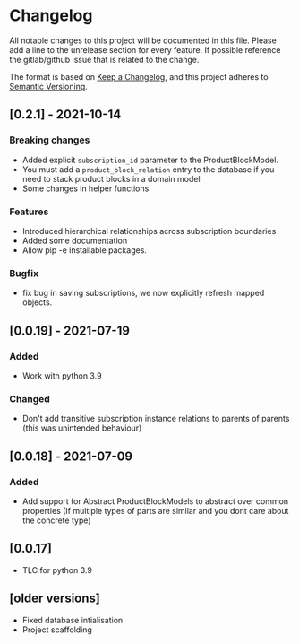 # Changelog

All notable changes to this project will be documented in this file.
Please add a line to the unrelease section for every feature. If possible
reference the gitlab/github issue that is related to the change.

The format is based on [Keep a Changelog](https://keepachangelog.com/en/1.0.0/),
and this project adheres to [Semantic Versioning](https://semver.org/spec/v2.0.0.html).

## [0.2.1] - 2021-10-14

### Breaking changes
- Added explicit `subscription_id` parameter to the ProductBlockModel.
- You must add a `product_block_relation` entry to the database if you need to stack product blocks in a domain model
- Some changes in helper functions

### Features
- Introduced hierarchical relationships across subscription boundaries
- Added some documentation
- Allow pip -e installable packages.

### Bugfix
- fix bug in saving subscriptions, we now explicitly refresh mapped objects.


## [0.0.19] - 2021-07-19

### Added

- Work with python 3.9

### Changed

- Don't add transitive subscription instance relations to parents of parents (this was unintended behaviour)

## [0.0.18] - 2021-07-09

### Added

- Add support for Abstract ProductBlockModels to abstract over common properties (If multiple types of parts are similar and you dont care about the concrete type)

## [0.0.17]

- TLC for python 3.9

## [older versions]

- Fixed database intialisation
- Project scaffolding
